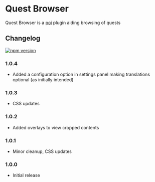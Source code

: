 # Quest Browser

Quest Browser is a [poi](https://github.com/poooi/poi) plugin aiding browsing of quests

## Changelog

[![npm version](https://badge.fury.io/js/poi-plugin-quest-browser.svg)](https://badge.fury.io/js/poi-plugin-quest-browser)

### 1.0.4

- Added a configuration option in settings panel making translations optional (as initially intended)

### 1.0.3

- CSS updates

### 1.0.2

- Added overlays to view cropped contents

### 1.0.1

- Minor cleanup, CSS updates

### 1.0.0

- Initial release